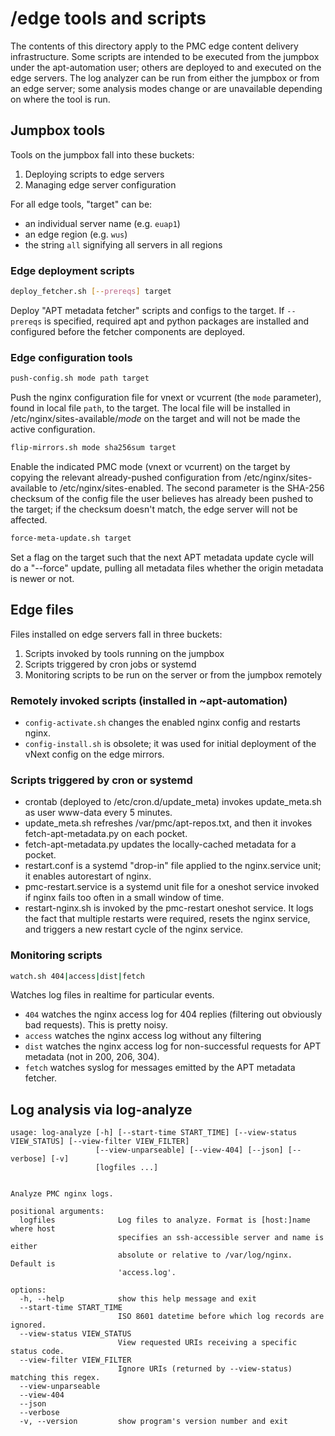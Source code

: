# /edge tools and scripts

The contents of this directory apply to the PMC edge content delivery infrastructure.
Some scripts are intended to be executed from the jumpbox under the apt-automation user; others are deployed to and executed on the edge servers.
The log analyzer can be run from either the jumpbox or from an edge server; some analysis modes change or are unavailable depending on where the tool is run.

## Jumpbox tools

Tools on the jumpbox fall into these buckets:

1) Deploying scripts to edge servers
1) Managing edge server configuration

For all edge tools, "target" can be:

- an individual server name (e.g. `euap1`)
- an edge region (e.g. `wus`)
- the string `all` signifying all servers in all regions

### Edge deployment scripts

```bash
deploy_fetcher.sh [--prereqs] target
```

Deploy "APT metadata fetcher" scripts and configs to the target.
If `--prereqs` is specified, required apt and python packages are installed and configured before the fetcher components are deployed.

### Edge configuration tools

```bash
push-config.sh mode path target
```

Push the nginx configuration file for vnext or vcurrent (the `mode` parameter), found in local file `path`, to the target.
The local file will be installed in /etc/nginx/sites-available/*mode* on the target and will not be made the active configuration.

```bash
flip-mirrors.sh mode sha256sum target
```

Enable the indicated PMC mode (vnext or vcurrent) on the target by copying the relevant already-pushed configuration from /etc/nginx/sites-available to /etc/nginx/sites-enabled.
The second parameter is the SHA-256 checksum of the config file the user believes has already been pushed to the target; if the checksum doesn't match, the edge server will not be affected.

```bash
force-meta-update.sh target
```

Set a flag on the target such that the next APT metadata update cycle will do a "--force" update, pulling all metadata files whether the origin metadata is newer or not.

## Edge files

Files installed on edge servers fall in three buckets:

1) Scripts invoked by tools running on the jumpbox
1) Scripts triggered by cron jobs or systemd
1) Monitoring scripts to be run on the server or from the jumpbox remotely

### Remotely invoked scripts (installed in ~apt-automation)

- `config-activate.sh` changes the enabled nginx config and restarts nginx.
- `config-install.sh` is obsolete; it was used for initial deployment of the vNext config on the edge mirrors.

### Scripts triggered by cron or systemd

- crontab (deployed to /etc/cron.d/update_meta) invokes update_meta.sh as user www-data every 5 minutes.
- update_meta.sh refreshes /var/pmc/apt-repos.txt, and then it invokes fetch-apt-metadata.py on each pocket.
- fetch-apt-metadata.py updates the locally-cached metadata for a pocket.
- restart.conf is a systemd "drop-in" file applied to the nginx.service unit; it enables autorestart of nginx.
- pmc-restart.service is a systemd unit file for a oneshot service invoked if nginx fails too often in a small window of time.
- restart-nginx.sh is invoked by the pmc-restart oneshot service. It logs the fact that multiple restarts were required, resets the nginx service, and triggers a new restart cycle of the nginx service.

### Monitoring scripts

```bash
watch.sh 404|access|dist|fetch
```

Watches log files in realtime for particular events.

- `404` watches the nginx access log for 404 replies (filtering out obviously bad requests). This is pretty noisy.
- `access` watches the nginx access log without any filtering
- `dist` watches the nginx access log for non-successful requests for APT metadata (not in 200, 206, 304).
- `fetch` watches syslog for messages emitted by the APT metadata fetcher.

## Log analysis via log-analyze

```
usage: log-analyze [-h] [--start-time START_TIME] [--view-status VIEW_STATUS] [--view-filter VIEW_FILTER]
                   [--view-unparseable] [--view-404] [--json] [--verbose] [-v]
                   [logfiles ...]


Analyze PMC nginx logs.

positional arguments:
  logfiles              Log files to analyze. Format is [host:]name where host
                        specifies an ssh-accessible server and name is either
                        absolute or relative to /var/log/nginx. Default is
                        'access.log'.

options:
  -h, --help            show this help message and exit
  --start-time START_TIME
                        ISO 8601 datetime before which log records are ignored.
  --view-status VIEW_STATUS
                        View requested URIs receiving a specific status code.
  --view-filter VIEW_FILTER
                        Ignore URIs (returned by --view-status) matching this regex.
  --view-unparseable
  --view-404
  --json
  --verbose
  -v, --version         show program's version number and exit
```